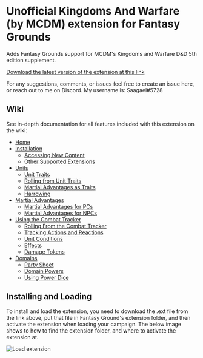 # Unofficial Kingdoms And Warfare (by MCDM) extension for Fantasy Grounds

Adds Fantasy Grounds support for MCDM's Kingdoms and Warfare D&amp;D 5th edition supplement.

[Download the latest version of the extension at this link](https://github.com/Gtaray/FG_KingdomsAndWarfare/releases/latest/download/UnofficialKingdomsAndWarfare.ext)

For any suggestions, comments, or issues feel free to create an issue here, or reach out to me on Discord. My username is: Saagael#5728

## Wiki

See in-depth documentation for all features included with this extension on the wiki:

* [Home](https://github.com/Gtaray/FG_KingdomsAndWarfare/wiki)
* [Installation](https://github.com/Gtaray/FG_KingdomsAndWarfare/wiki/Installation)
  * [Accessing New Content](https://github.com/Gtaray/FG_KingdomsAndWarfare/wiki/Accessing-New-Content)
  * [Other Supported Extensions](https://github.com/Gtaray/FG_KingdomsAndWarfare/wiki/Other-Supported-Extensions)
* [Units](https://github.com/Gtaray/FG_KingdomsAndWarfare/wiki/Units)
  * [Unit Traits](https://github.com/Gtaray/FG_KingdomsAndWarfare/wiki/Unit-Traits)
  * [Rolling from Unit Traits](https://github.com/Gtaray/FG_KingdomsAndWarfare/wiki/Rolling-from-Unit-Traits)
  * [Martial Advantages as Traits](https://github.com/Gtaray/FG_KingdomsAndWarfare/wiki/Martial-Advantages-as-Traits)
  * [Harrowing](https://github.com/Gtaray/FG_KingdomsAndWarfare/wiki/Harrowing)
* [Martial Advantages](https://github.com/Gtaray/FG_KingdomsAndWarfare/wiki/Martial-Advantages)
  * [Martial Advantages for PCs](https://github.com/Gtaray/FG_KingdomsAndWarfare/wiki/Martial-Advantages-for-PCs)
  * [Martial Advantages for NPCs](https://github.com/Gtaray/FG_KingdomsAndWarfare/wiki/Martial-Advantages-for-NPCs)
* [Using the Combat Tracker](https://github.com/Gtaray/FG_KingdomsAndWarfare/wiki/Using-the-Combat-Tracker)
  * [Rolling From the Combat Tracker](https://github.com/Gtaray/FG_KingdomsAndWarfare/wiki/Rolling-From-the-Combat-Tracker)
  * [Tracking Actions and Reactions](https://github.com/Gtaray/FG_KingdomsAndWarfare/wiki/Tracking-Actions-and-Reactions)
  * [Unit Conditions](https://github.com/Gtaray/FG_KingdomsAndWarfare/wiki/Unit-Conditions)
  * [Effects](https://github.com/Gtaray/FG_KingdomsAndWarfare/wiki/Effects)
  * [Damage Tokens](https://github.com/Gtaray/FG_KingdomsAndWarfare/wiki/Damage-Tokens)
* [Domains](https://github.com/Gtaray/FG_KingdomsAndWarfare/wiki/Domains)
  * [Party Sheet](https://github.com/Gtaray/FG_KingdomsAndWarfare/wiki/Party-Sheet)
  * [Domain Powers](https://github.com/Gtaray/FG_KingdomsAndWarfare/wiki/Domain-Powers)
  * [Using Power Dice](https://github.com/Gtaray/FG_KingdomsAndWarfare/wiki/Using-Power-Dice)

## Installing and Loading

To install and load the extension, you need to download the .ext file from the link above, put that file in Fantasy Ground's extension folder, and then activate the extension when loading your campaign. The below image shows to how to find the extension folder, and where to activate the extension at.

![Load extension](https://i.imgur.com/7XaJgvX.png)
